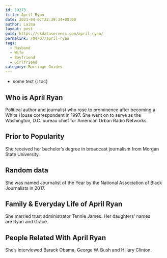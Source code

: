 ```yaml
---
id: 19273
title: April Ryan
date: 2021-04-07T22:39:34+00:00
author: Laima
layout: post
guid: https://ukdataservers.com/april-ryan/
permalink: /04/07/april-ryan
tags:
  - Husband
  - Wife
  - Boyfriend
  - Girlfriend
category: Marriage Guides
---
```


* some text
{: toc}


## Who is April Ryan
                  
                  
                  
Political author and journalist who rose to prominence after becoming a White House correspondent in 1997. She went on to serve as the Washington, D.C. bureau chief for American Urban Radio Networks.
                  
              
            
              
            
                
                
                
## Prior to Popularity
                  
                  
                  
She received her bachelor&#8217;s degree in broadcast journalism from Morgan State University.
                  
              
            
              
            
                
                
                
## Random data
                  
                  
                  
She was named Journalist of the Year by the National Association of Black Journalists in 2017.
                  
              
            
              
            
                
                
                
## Family & Everyday Life of April Ryan
                  
                  
                  
She married trust administrator Tennie James. Her daughters&#8217; names are Ryan and Grace.
                  
              
            
              
            
                
                
                
## People Related With April Ryan
                  
                  
                  
She&#8217;s interviewed Barack Obama, George W. Bush and Hillary Clinton.
                  
              
            
              
            
                
              
            
              
              
            
            
              
            
          
          
          